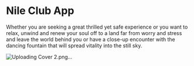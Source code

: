 # Nile Club App

Whether you are seeking a great thrilled yet safe experience or you want to relax, unwind and renew your soul off to a land far from worry and stress and leave the world behind you or have a close-up encounter with the dancing fountain that will spread vitality into the still sky.

![Uploading Cover 2.png…]()
